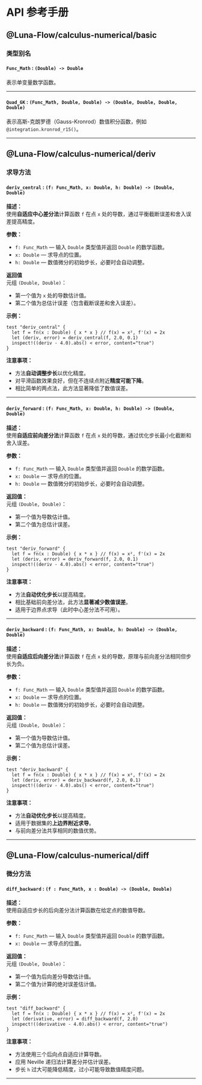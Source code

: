 # API 参考手册

## @Luna-Flow/calculus-numerical/basic

### 类型别名

#### `Func_Math` : `(Double) -> Double`

表示单变量数学函数。

---

#### `Quad_GK` : `(Func_Math, Double, Double) -> (Double, Double, Double, Double)`

表示高斯-克朗罗德（Gauss-Kronrod）数值积分函数，例如 `@integration.kronrod_r15()`。

---

## @Luna-Flow/calculus-numerical/deriv

### 求导方法

#### `deriv_central` : `(f: Func_Math, x: Double, h: Double) -> (Double, Double)`

**描述：**  
使用**自适应中心差分法**计算函数 `f` 在点 `x` 处的导数，通过平衡截断误差和舍入误差提高精度。

**参数：**

- `f: Func_Math` — 输入 `Double` 类型值并返回 `Double` 的数学函数。
- `x: Double` — 求导点的位置。
- `h: Double` — 数值微分的初始步长，必要时会自动调整。

**返回值**  
元组 `(Double, Double)`：

- 第一个值为 `x` 处的导数估计值。
- 第二个值为总估计误差（包含截断误差和舍入误差）。

**示例：**

```moonbit
test "deriv_central" {
  let f = fn(x : Double) { x * x } // f(x) = x², f'(x) = 2x
  let (deriv, error) = deriv_central(f, 2.0, 0.1)
  inspect!((deriv - 4.0).abs() < error, content="true")
}
```

**注意事项：**

- 方法**自动调整步长**以优化精度。
- 对平滑函数效果良好，但在不连续点附近**精度可能下降**。
- 相比简单的两点法，此方法显著降低了数值误差。

---

#### `deriv_forward` : `(f: Func_Math, x: Double, h: Double) -> (Double, Double)`

**描述：**  
使用**自适应前向差分法**计算函数 `f` 在点 `x` 处的导数，通过优化步长最小化截断和舍入误差。

**参数：**

- `f: Func_Math` — 输入 `Double` 类型值并返回 `Double` 的数学函数。
- `x: Double` — 求导点的位置。
- `h: Double` — 数值微分的初始步长，必要时会自动调整。

**返回值：**  
元组 `(Double, Double)`：

- 第一个值为导数估计值。
- 第二个值为总估计误差。

**示例：**

```moonbit
test "deriv_forward" {
  let f = fn(x : Double) { x * x } // f(x) = x², f'(x) = 2x
  let (deriv, error) = deriv_forward(f, 2.0, 0.1)
  inspect!((deriv - 4.0).abs() < error, content="true")
}
```

**注意事项：**

- 方法**自动优化步长**以提高精度。
- 相比基础前向差分法，此方法**显著减少数值误差**。
- 适用于边界点求导（此时中心差分法不可用）。

---

#### `deriv_backward` : `(f: Func_Math, x: Double, h: Double) -> (Double, Double)`

**描述：**  
使用**自适应后向差分法**计算函数 `f` 在点 `x` 处的导数，原理与前向差分法相同但步长为负。

**参数：**

- `f: Func_Math` — 输入 `Double` 类型值并返回 `Double` 的数学函数。
- `x: Double` — 求导点的位置。
- `h: Double` — 数值微分的初始步长，必要时会自动调整。

**返回值：**  
元组 `(Double, Double)`：

- 第一个值为导数估计值。
- 第二个值为总估计误差。

**示例：**

```moonbit
test "deriv_backward" {
  let f = fn(x : Double) { x * x } // f(x) = x², f'(x) = 2x
  let (deriv, error) = deriv_backward(f, 2.0, 0.1)
  inspect!((deriv - 4.0).abs() < error, content="true")
}
```

**注意事项：**

- 方法**自动优化步长**以提高精度。
- 适用于数据集的**上边界附近求导**。
- 与前向差分法共享相同的数值优势。

---

## @Luna-Flow/calculus-numerical/diff

### 微分方法

#### `diff_backward` : `(f : Func_Math, x : Double) -> (Double, Double)`

**描述：**  
使用自适应步长的后向差分法计算函数在给定点的数值导数。

**参数：**

- `f: Func_Math` — 输入 `Double` 类型值并返回 `Double` 的数学函数。
- `x: Double` — 求导点的位置。

**返回值：**  
元组 `(Double, Double)`：

- 第一个值为后向差分导数估计值。
- 第二个值为计算的绝对误差估计值。

**示例：**

```moonbit
test "diff_backward" {
  let f = fn(x : Double) { x * x } // f(x) = x², f'(x) = 2x
  let (derivative, error) = diff_backward(f, 2.0)
  inspect!((derivative - 4.0).abs() < error, content="true")
}
```

**注意事项：**

- 方法使用三个后向点自适应计算导数。
- 应用 Neville 递归法计算差分并估计误差。
- 步长 `h` 过大可能降低精度，过小可能导致数值精度问题。

---
